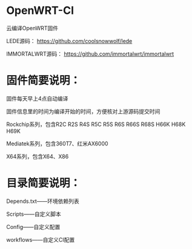 # OpenWRT-CI
云编译OpenWRT固件

LEDE源码：
https://github.com/coolsnowwolf/lede

IMMORTALWRT源码：
https://github.com/immortalwrt/immortalwrt

# 固件简要说明：

固件每天早上4点自动编译

固件信息里的时间为编译开始的时间，方便核对上游源码提交时间

Rockchip系列，包含R2C R2S R4S R5C R5S R6S R66S R68S H66K H68K H69K

Mediatek系列，包含360T7、红米AX6000

X64系列，包含X64、X86

# 目录简要说明：

Depends.txt——环境依赖列表

Scripts——自定义脚本

Config——自定义配置

workflows——自定义CI配置
